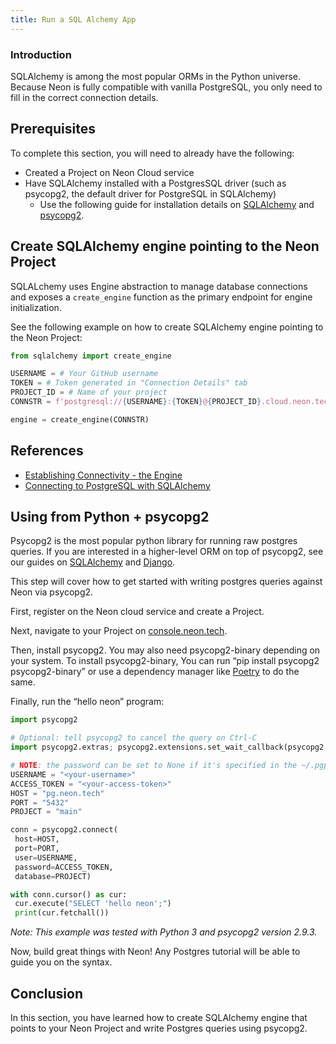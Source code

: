 ```yaml
---
title: Run a SQL Alchemy App
---
```


### Introduction

SQLAlchemy is among the most popular ORMs in the Python universe. Because Neon is fully compatible with vanilla PostgreSQL, you only need to fill in the correct connection details.

## Prerequisites

To complete this section, you will need to already have the following:

- Created a Project on Neon Cloud service
- Have SQLAlchemy installed with a PostgresSQL driver (such as psycopg2, the default driver for PostgreSQL in SQLAlchemy)
  - Use the following guide for installation details on [SQLAlchemy](https://docs.sqlalchemy.org/en/14/intro.html#installation) and [psycopg2](https://www.psycopg.org/docs/install.html).

## Create SQLAlchemy engine pointing to the Neon Project

SQLALchemy uses Engine abstraction to manage database connections and exposes a `create_engine` function as the primary endpoint for engine initialization.

See the following example on how to create SQLAlchemy engine pointing to the Neon Project:

```python
from sqlalchemy import create_engine

USERNAME = # Your GitHub username
TOKEN = # Token generated in "Connection Details" tab
PROJECT_ID = # Name of your project
CONNSTR = f'postgresql://{USERNAME}:{TOKEN}@{PROJECT_ID}.cloud.neon.tech/main'

engine = create_engine(CONNSTR)
```

## References

- [Establishing Connectivity - the Engine](https://docs.sqlalchemy.org/en/14/tutorial/engine.html)
- [Connecting to PostgreSQL with SQLAlchemy](https://docs.sqlalchemy.org/en/14/core/engines.html#postgresql)

## Using from Python + psycopg2

Psycopg2 is the most popular python library for running raw postgres queries. If you are interested in a higher-level ORM on top of psycopg2, see our guides on [SQLAlchemy](#using-from-sqlalchemy) and [Django](#using-from-django).

This step will cover how to get started with writing postgres queries against Neon via psycopg2.

First, register on the Neon cloud service and create a Project.

Next, navigate to your Project on [console.neon.tech](console.neon.tech/).

Then, install psycopg2. You may also need psycopg2-binary depending on your system. To install psycopg2-binary, You can run “pip install psycopg2 psycopg2-binary” or use a dependency manager like [Poetry](https://python-poetry.org/) to do the same.

Finally, run the “hello neon” program:

```python
import psycopg2

# Optional: tell psycopg2 to cancel the query on Ctrl-C
import psycopg2.extras; psycopg2.extensions.set_wait_callback(psycopg2.extras.wait_select)

# NOTE: the password can be set to None if it's specified in the ~/.pgpass file
USERNAME = "<your-username>"
ACCESS_TOKEN = "<your-access-token>"
HOST = "pg.neon.tech"
PORT = "5432"
PROJECT = "main"

conn = psycopg2.connect(
 host=HOST,
 port=PORT,
 user=USERNAME,
 password=ACCESS_TOKEN,
 database=PROJECT)

with conn.cursor() as cur:
 cur.execute("SELECT 'hello neon';")
 print(cur.fetchall())
```

_Note: This example was tested with Python 3 and psycopg2 version 2.9.3._

Now, build great things with Neon! Any Postgres tutorial will be able to guide you on the syntax.

## Conclusion

In this section, you have learned how to create SQLAlchemy engine that points to your Neon Project and write Postgres queries using psycopg2.

